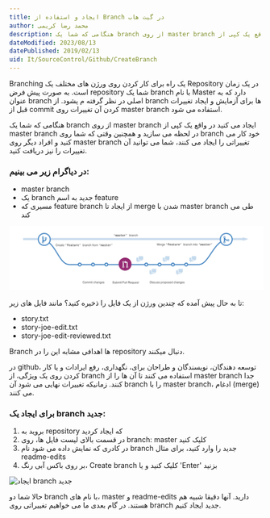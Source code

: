 ```yaml
---
title: ایجاد و استفاده از Branch در گیت هاب 
author: محمد رضا کریمی  
description: هنگامی که شما یک branch از روی master branch ایجاد میکنید در واقع یک کپی از master branch در  لحظه میسازید.همچنین  وقتی که شما روی branch خود کار میکنید و افراد دیگر روی master branch تغییراتی را ایجاد میکنند، شما میتوانید آن تغییرات را نیز دریافت کنید.
dateModified: 2023/08/13  
datePublished: 2019/02/13  
uid: It/SourceControl/Github/CreateBranch  
---
```


Branching یک راه برای کار کردن روی ورژن های مختلف یک Repository در یک زمان است.
به صورت پیش فرض repository شما یک branch با نام Master دارد که به عنوان branch اصلی در نظر گرفته م یشود.
از branch ها برای آزمایش و ایجاد تغییرات قبل از commit کردن آن تغییرات روی master branch استفاده می شود.

هنگامی که شما یک branch از روی master branch ایجاد می کنید در واقع یک کپی از master branch در  لحظه می سازید و همچنین  وقتی که شما روی branch خود کار می کنید و افراد دیگر روی master branch تغییراتی را ایجاد می کنند، شما می توانید آن تغییرات را نیز دریافت کنید.

### در دیاگرام زیر می بینیم:

* master branch
* یک branch جدید به اسم feature
* مسیری که feature branch از ایجاد تا merge شدن با master branch طی می کند

![ایجاد branch](./Images/branching.webp)

تا به حال پیش آمده که چندین ورژن از یک فایل را ذخیره کنید؟ مانند فایل های زیر:
* story.txt
* story-joe-edit.txt
* story-joe-edit-reviewed.txt

Branch ها اهدافی مشابه این را در repository دنبال میکنند.

در github، توسعه دهندگان، نویسندگان و طراحان برای، نگهداری، رفع ایرادات و یا کار کردن روی یک ویژگی، از branch استفاده می کنند تا آن ها را از master branch جدا کنند. زمانیکه تغییرات نهایی می شود آن branch را با master branch، ادغام (merge) می کنند.

### برای ایجاد یک branch جدید:

1. بروید به repository که ایجاد کردید
2. در قسمت بالای لیست فایل ها، روی branch: master کلیک کنید
3. در کادری که نمایش داده می شود نام branch جدید را وارد کنید، برای مثال readme-edits
4. بر روی باکس آبی رنگ، Create branch کلیک کنید و یا 'Enter' بزنید

![ایجاد branch جدید](./Images/readme-edits.gif)

حالا شما دو branch با نام های، master و readme-edits دارید. آنها دقیقا شبیه هم هستند. در گام بعدی ما می خواهیم تغییراتی روی branch جدید ایجاد کنیم.
